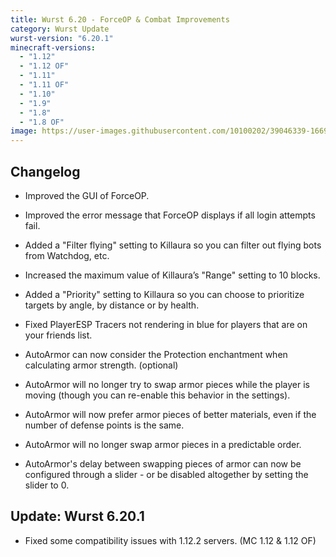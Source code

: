 ```yaml
---
title: Wurst 6.20 - ForceOP & Combat Improvements
category: Wurst Update
wurst-version: "6.20.1"
minecraft-versions:
  - "1.12"
  - "1.12 OF"
  - "1.11"
  - "1.11 OF"
  - "1.10"
  - "1.9"
  - "1.8"
  - "1.8 OF"
image: https://user-images.githubusercontent.com/10100202/39046339-166972a8-4496-11e8-937c-6d2d14743a7a.jpg
---
```

## Changelog

- Improved the GUI of ForceOP.

- Improved the error message that ForceOP displays if all login attempts fail.

- Added a "Filter flying" setting to Killaura so you can filter out flying bots from Watchdog, etc.

- Increased the maximum value of Killaura’s "Range" setting to 10 blocks.

- Added a "Priority" setting to Killaura so you can choose to prioritize targets by angle, by distance or by health.

- Fixed PlayerESP Tracers not rendering in blue for players that are on your friends list.

- AutoArmor can now consider the Protection enchantment when calculating armor strength. (optional)

- AutoArmor will no longer try to swap armor pieces while the player is moving (though you can re-enable this behavior in the settings).

- AutoArmor will now prefer armor pieces of better materials, even if the number of defense points is the same.

- AutoArmor will no longer swap armor pieces in a predictable order.

- AutoArmor's delay between swapping pieces of armor can now be configured through a slider - or be disabled altogether by setting the slider to 0.

## Update: Wurst 6.20.1

- Fixed some compatibility issues with 1.12.2 servers. (MC 1.12 & 1.12 OF)
